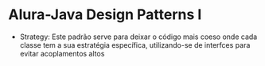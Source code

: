 # Alura-Java Design Patterns I
- Strategy: Este padrão serve para deixar o código mais coeso onde cada classe tem a sua estratégia específica, utilizando-se de interfces para evitar acoplamentos altos
